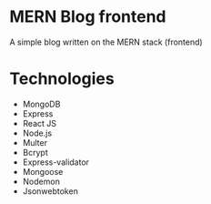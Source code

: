 # MERN Blog frontend
A simple blog written on the MERN stack (frontend)
# Technologies
  - MongoDB
  - Express
  - React JS
  - Node.js
  - Multer
  - Bcrypt
  - Express-validator
  - Mongoose
  - Nodemon
  - Jsonwebtoken


